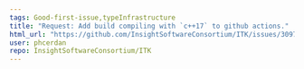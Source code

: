 ```yaml
---
tags: Good-first-issue,typeInfrastructure
title: "Request: Add build compiling with `c++17` to github actions."
html_url: "https://github.com/InsightSoftwareConsortium/ITK/issues/3097"
user: phcerdan
repo: InsightSoftwareConsortium/ITK
---
```


